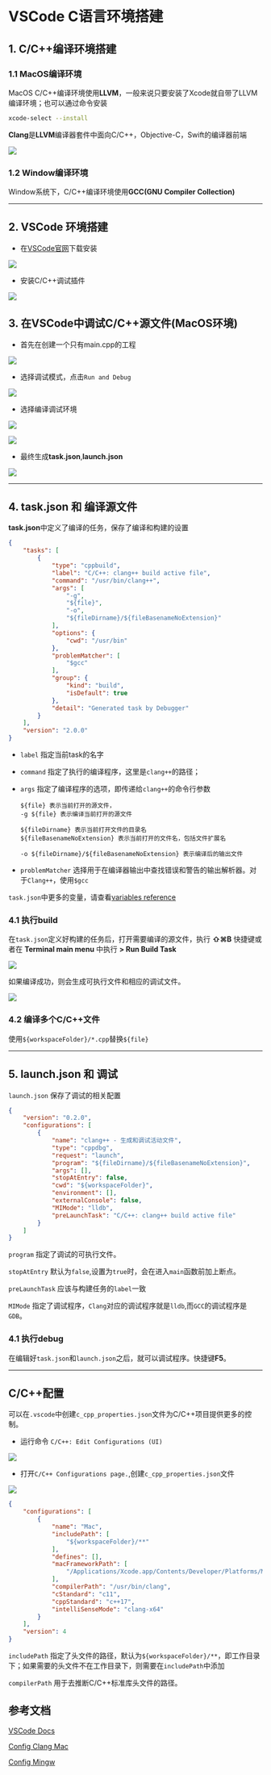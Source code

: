
# VSCode C语言环境搭建

## 1. C/C++编译环境搭建

###  1.1 MacOS编译环境

MacOS C/C++编译环境使用**LLVM**，一般来说只要安装了Xcode就自带了LLVM编译环境；也可以通过命令安装

```sh
xcode-select --install
```

**Clang**是**LLVM**编译器套件中面向C/C++，Objective-C，Swift的编译器前端

![](https://pic.existorlive.cn//202407050009725.png)

### 1.2 Window编译环境

Window系统下，C/C++编译环境使用**GCC(GNU Compiler Collection)**

---

## 2. VSCode 环境搭建

- 在[VSCode官网](https://code.visualstudio.com/)下载安装

![](https://github.com/existorlive/existorlivepic/raw/master/%E6%88%AA%E5%B1%8F2020-11-09%20%E4%B8%8B%E5%8D%883.14.36.png)

- 安装C/C++调试插件

![](https://github.com/existorlive/existorlivepic/raw/master/%E6%88%AA%E5%B1%8F2020-11-09%20%E4%B8%8B%E5%8D%883.19.41.png)

## 3. 在VSCode中调试C/C++源文件(MacOS环境)

- 首先在创建一个只有main.cpp的工程

![](https://github.com/existorlive/existorlivepic/raw/master/%E6%88%AA%E5%B1%8F2020-11-09%20%E4%B8%8B%E5%8D%883.26.56.png)

- 选择调试模式，点击`Run and Debug`

![](https://github.com/existorlive/existorlivepic/raw/master/%E6%88%AA%E5%B1%8F2020-11-09%20%E4%B8%8B%E5%8D%883.29.04.png)

- 选择编译调试环境

![](https://github.com/existorlive/existorlivepic/raw/master/%E6%88%AA%E5%B1%8F2020-11-09%20%E4%B8%8B%E5%8D%883.29.27.png)

![](https://github.com/existorlive/existorlivepic/raw/master/%E6%88%AA%E5%B1%8F2020-11-09%20%E4%B8%8B%E5%8D%883.29.48.png)

- 最终生成**task.json**,**launch.json**

![](https://github.com/existorlive/existorlivepic/raw/master/%E6%88%AA%E5%B1%8F2020-11-09%20%E4%B8%8B%E5%8D%883.40.27.png)

----

## 4. task.json 和 编译源文件

**task.json**中定义了编译的任务，保存了编译和构建的设置

```json
{
    "tasks": [
        {
            "type": "cppbuild",
            "label": "C/C++: clang++ build active file",
            "command": "/usr/bin/clang++",
            "args": [
                "-g",
                "${file}",
                "-o",
                "${fileDirname}/${fileBasenameNoExtension}"
            ],
            "options": {
                "cwd": "/usr/bin"
            },
            "problemMatcher": [
                "$gcc"
            ],
            "group": {
                "kind": "build",
                "isDefault": true
            },
            "detail": "Generated task by Debugger"
        }
    ],
    "version": "2.0.0"
}

```
- `label` 指定当前task的名字

- `command` 指定了执行的编译程序，这里是`clang++`的路径；

- `args` 指定了编译程序的选项，即传递给`clang++`的命令行参数
    
      ${file} 表示当前打开的源文件，
      -g ${file} 表示编译当前打开的源文件

      ${fileDirname} 表示当前打开文件的目录名
      ${fileBasenameNoExtension} 表示当前打开的文件名，包括文件扩展名

      -o ${fileDirname}/${fileBasenameNoExtension} 表示编译后的输出文件

- `problemMatcher` 选择用于在编译器输出中查找错误和警告的输出解析器。对于`Clang++`，使用`$gcc`

`task.json`中更多的变量，请查看[variables reference](https://code.visualstudio.com/docs/editor/variables-reference)

### 4.1 执行build

在`task.json`定义好构建的任务后，打开需要编译的源文件，执行 **⇧⌘B** 快捷键或者在 **Terminal main menu** 中执行 **> Run Build Task**

![](https://github.com/existorlive/existorlivepic/raw/master/%E6%88%AA%E5%B1%8F2020-11-09%20%E4%B8%8B%E5%8D%885.42.17.png)

如果编译成功，则会生成可执行文件和相应的调试文件。

![](https://github.com/existorlive/existorlivepic/raw/master/%E6%88%AA%E5%B1%8F2020-11-09%20%E4%B8%8B%E5%8D%885.44.37.png)

### 4.2 编译多个C/C++文件

使用`${workspaceFolder}/*.cpp`替换`${file}`

---

## 5. launch.json 和 调试

`launch.json` 保存了调试的相关配置

```json
{
    "version": "0.2.0",
    "configurations": [
        {
            "name": "clang++ - 生成和调试活动文件",
            "type": "cppdbg",
            "request": "launch",
            "program": "${fileDirname}/${fileBasenameNoExtension}",
            "args": [],
            "stopAtEntry": false,
            "cwd": "${workspaceFolder}",
            "environment": [],
            "externalConsole": false,
            "MIMode": "lldb",
            "preLaunchTask": "C/C++: clang++ build active file"
        }
    ]
}
```

`program` 指定了调试的可执行文件。

`stopAtEntry` 默认为`false`,设置为`true`时，会在进入`main`函数前加上断点。

`preLaunchTask` 应该与构建任务的`label`一致

`MIMode` 指定了调试程序，`Clang`对应的调试程序就是`lldb`,而`GCC`的调试程序是`GDB`。

### 4.1 执行debug 

在编辑好`task.json`和`launch.json`之后，就可以调试程序。快捷键**F5**。

---
## C/C++配置

可以在`.vscode`中创建`c_cpp_properties.json`文件为C/C++项目提供更多的控制。

- 运行命令 `C/C++: Edit Configurations (UI) `

![](https://github.com/existorlive/existorlivepic/raw/master/%E6%88%AA%E5%B1%8F2020-11-09%20%E4%B8%8B%E5%8D%886.23.59.png)

- 打开`C/C++ Configurations page.`,创建`c_cpp_properties.json`文件

![](https://github.com/existorlive/existorlivepic/raw/master/%E6%88%AA%E5%B1%8F2020-11-09%20%E4%B8%8B%E5%8D%886.27.05.png)

```json
{
    "configurations": [
        {
            "name": "Mac",
            "includePath": [
                "${workspaceFolder}/**"
            ],
            "defines": [],
            "macFrameworkPath": [
                "/Applications/Xcode.app/Contents/Developer/Platforms/MacOSX.platform/Developer/SDKs/MacOSX.sdk/System/Library/Frameworks"
            ],
            "compilerPath": "/usr/bin/clang",
            "cStandard": "c11",
            "cppStandard": "c++17",
            "intelliSenseMode": "clang-x64"
        }
    ],
    "version": 4
}
```

`includePath` 指定了头文件的路径，默认为`${workspaceFolder}/**`，即工作目录下；如果需要的头文件不在工作目录下，则需要在`includePath`中添加

`compilerPath` 用于去推断C/C++标准库头文件的路径。


## 参考文档

[VSCode Docs](https://code.visualstudio.com/docs)

[Config Clang Mac](https://code.visualstudio.com/docs/cpp/config-clang-mac)

[Config Mingw](https://code.visualstudio.com/docs/cpp/config-mingw)
